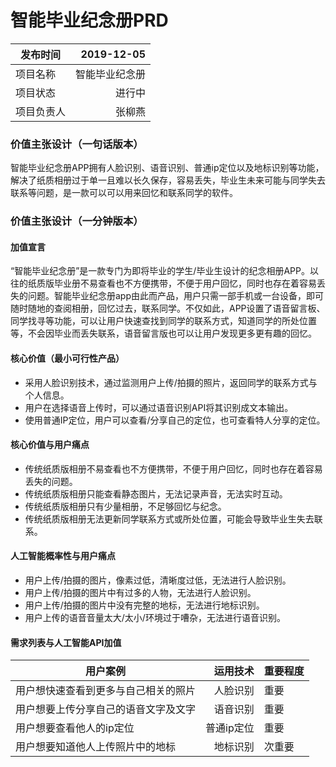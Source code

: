 # 智能毕业纪念册PRD

| 发布时间 | 2019-12-05 |
| ------  | -------:   |
| 项目名称 |  智能毕业纪念册  |
| 项目状态 |  进行中     |
| 项目负责人 |  张柳燕    |

### 价值主张设计（一句话版本）
智能毕业纪念册APP拥有人脸识别、语音识别、普通ip定位以及地标识别等功能，解决了纸质相册过于单一且难以长久保存，容易丢失，毕业生未来可能与同学失去联系等问题，是一款可以可以用来回忆和联系同学的软件。

### 价值主张设计（一分钟版本）
#### 加值宣言
“智能毕业纪念册”是一款专门为即将毕业的学生/毕业生设计的纪念相册APP。以往的纸质版毕业册不易查看也不方便携带，不便于用户回忆，同时也存在着容易丢失的问题。智能毕业纪念册app由此而产品，用户只需一部手机或一台设备，即可随时随地的查阅相册，回忆过去，联系同学。不仅如此，APP设置了语音留言板、同学找寻等功能，可以让用户快速查找到同学的联系方式，知道同学的所处位置等，不会因毕业而丢失联系，语音留言版也可以让用户发现更多更有趣的回忆。

#### 核心价值（最小可行性产品）
* 采用人脸识别技术，通过监测用户上传/拍摄的照片，返回同学的联系方式与个人信息。
* 用户在选择语音上传时，可以通过语音识别API将其识别成文本输出。
* 使用普通IP定位，用户可以查看/分享自己的定位，也可查看特人分享的定位。

#### 核心价值与用户痛点
* 传统纸质版相册不易查看也不方便携带，不便于用户回忆，同时也存在着容易丢失的问题。
* 传统纸质版相册只能查看静态图片，无法记录声音，无法实时互动。
* 传统纸质版相册只有少量相册，不足够回忆与纪念。
* 传统纸质版相册无法更新同学联系方式或所处位置，可能会导致毕业生失去联系。

#### 人工智能概率性与用户痛点
* 用户上传/拍摄的图片，像素过低，清晰度过低，无法进行人脸识别。
* 用户上传/拍摄的图片中有过多的人物，无法进行人脸识别。
* 用户上传/拍摄的图片中没有完整的地标，无法进行地标识别。
* 用户上传的语音音量太大/太小/环境过于嘈杂，无法进行语音识别。

#### 需求列表与人工智能API加值
| 用户案例| 运用技术 |重要程度 |
| ------  | -------:   |  ------|
| 用户想快速查看到更多与自己相关的照片| 人脸识别 | 重要|
| 用户想要上传分享自己的语音文字及文字|  语音识别  |重要|
| 用户想要查看他人的ip定位|  普通ip定位  |重要|
| 用户想要知道他人上传照片中的地标|  地标识别  |次重要|
